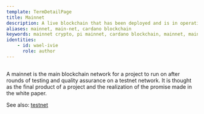 ```yaml
---
template: TermDetailPage
title: Mainnet
description: A live blockchain that has been deployed and is in operation.
aliases: mainnet, main-net, cardano blockchain
keywords: mainnet crypto, pi mainnet, cardano blockchain, mainnet, main-net, testnet, mainnet meaning
identities: 
    - id: wael-ivie
      role: author
---
```


##

A mainnet is the main blockchain network for a project to run on after rounds of testing and quality assurance on a testnet network. It is thought as the final product of a project and the realization of the promise made in the white paper.

See also: [testnet](/en/terms/testnet.md)
